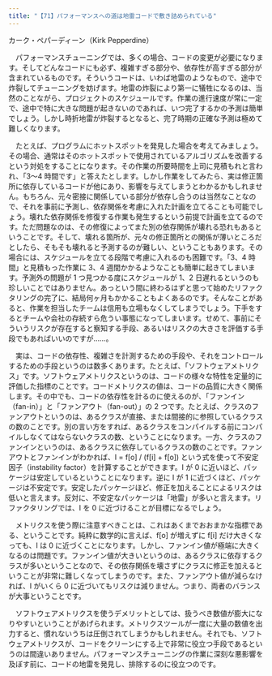 ```yaml
---
title: "【71】パフォーマンスへの道は地雷コードで敷き詰められている"
---
```



カーク・ペパーディーン（Kirk Pepperdine）


　パフォーマンスチューニングでは、多くの場合、コードの変更が必要になります。そしてどんなコードにも必ず、複雑すぎる部分や、依存性が高すぎる部分が含まれているものです。そういうコードは、いわば地雷のようなもので、途中で炸裂してチューニングを妨げます。地雷の炸裂により第一に犠牲になるのは、当然のことながら、プロジェクトのスケジュールです。作業の進行速度が常に一定で、途中で特に大きな問題が起きないのであれば、いつ完了するかの予測は簡単でしょう。しかし時折地雷が炸裂するとなると、完了時期の正確な予測は極めて難しくなります。

　たとえば、プログラムにホットスポットを発見した場合を考えてみましょう。その場合、通常はそのホットスポットで使用されているアルゴリズムを改善するという対処をすることになります。その作業の所要時間を上司に見積もれと言われ、「3～4 時間です」と答えたとします。しかし作業をしてみたら、実は修正箇所に依存しているコードが他にあり、影響を与えてしまうとわかるかもしれません。もちろん、元々密接に関係している部分が依存し合うのは当然なことなので、それを事前に予測し、依存関係を考慮に入れた計画を立てることも可能でしょう。壊れた依存関係を修復する作業も発生するという前提で計画を立てるのです。ただ問題なのは、その修復によってまた別の依存関係が壊れる恐れもあるということです。そして、壊れる箇所が、元々の修正箇所との関係が薄いところだとしたら、そもそも壊れると予測するのが難しい、ということもあります。その場合には、スケジュールを立てる段階で考慮に入れるのも困難です。「3、4 時間」と見積もった作業に 3、4 週間かかるようなことも簡単に起きてしまいます。予測外の問題が 1 つ見つかる度にスケジュールが 1、2 日遅れるというのも珍しいことではありません。あっという間に終わるはずと思って始めたリファクタリングの完了に、結局何ヶ月もかかることもよくあるのです。そんなことがあると、作業を担当したチームは信用も立場もなくしてしまうでしょう。下手をするとチームや会社の存続すら危うい事態になってしまいます。せめて、事前にそういうリスクが存在すると察知する手段、あるいはリスクの大きさを評価する手段でもあればいいのですが……。

　実は、コードの依存性、複雑さを計測するための手段や、それをコントロールするための手段というのは数多くあります。たとえば、「ソフトウェアメトリクス」です。ソフトウェアメトリクスというのは、コードの様々な特性を定量的に評価した指標のことです。コードメトリクスの値は、コードの品質に大きく関係します。その中でも、コードの依存性を計るのに使えるのが、「ファンイン（fan-in）」と「ファンアウト（fan-out）」の 2 つです。たとえば、クラスのファンアウトというのは、あるクラスが直接、または間接的に参照しているクラスの数のことです。別の言い方をすれば、あるクラスをコンパイルする前にコンパイルしなくてはならないクラスの数、ということになります。一方、クラスのファンインというのは、あるクラスに依存しているクラスの数のことです。ファンアウトとファンインがわかれば、I = f\[o\] / (f\[i\] + f\[o\]) という式を使って不安定因子（instability factor）を計算することができます。I が 0 に近いほど、パッケージは安定しているということになります。逆に I が 1 に近づくほど、パッケージは不安定です。安定したパッケージほど、修正を加えることによるリスクは低いと言えます。反対に、不安定なパッケージは「地雷」が多いと言えます。リファクタリングでは、I を 0 に近づけることが目標になるでしょう。

　メトリクスを使う際に注意すべきことは、これはあくまでおおまかな指標である、ということです。純粋に数学的に言えば、f\[o\] が増えずに f\[i\] だけ大きくなっても、I は 0 に近づくことになります。しかし、ファンイン値が極端に大きくなるのは問題です。ファンイン値が大きいというのは、あるクラスに依存するクラスが多いということなので、その依存関係を壊さずにクラスに修正を加えるということが非常に難しくなってしまうのです。また、ファンアウト値が減らなければ、I がいくら 0 に近づいてもリスクは減りません。つまり、両者のバランスが大事ということです。

　ソフトウェアメトリクスを使うデメリットとしては、扱うべき数値が膨大になりやすいということがあげられます。メトリクスツールが一度に大量の数値を出力すると、慣れないうちは圧倒されてしまうかもしれません。それでも、ソフトウェアメトリクスが、コードをクリーンにする上で非常に役立つ手段であるというのは間違いありません。パフォーマンスチューニングの作業に深刻な悪影響を及ぼす前に、コードの地雷を発見し、排除するのに役立つのです。
